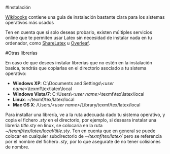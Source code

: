 #Instalación

[Wikibooks](https://en.wikibooks.org/wiki/LaTeX/Installation) contiene
una guia de instalación bastante clara para los sistemas operativos
más usados

Ten en cuenta que si solo deseas probarlo, existen múltiples servicios
online que te permiten usar Latex sin necesidad de instalar nada en tu
ordenador, como [ShareLatex](https://www.sharelatex.com/) u 
[Overleaf](https://www.overleaf.com/).

#Otras librerías

En caso de que desees instalar librerias que no estén en la
instalación basica, tendrás que copiarlas en el directorio asociado a
tu sistema operativo:

+  **Windows XP**: C:\Documents and Settings\\*\<user name\>*\texmf\tex\latex\local
+  **Windows Vista/7**: C:\Users\\*\<user name\>*\texmf\tex\latex\local
+  **Linux**: ~/texmf/tex/latex/local
+  **Mac OS X**: /Users/*\<user name\>*/Library/texmf/tex/latex/local

Para installar una librería, ve a la ruta adecuada dado tu sistema
operativo, y copia el fichero *.sty* en el directorio, por ejemplo, si
deseara instalar una libreria *title.sty* en linux, se colocaría en la
ruta *~/texmf/tex/latex/local/title.sty*. Ten en cuenta que en general
se puede colocar en cualquier subdirectorio de *~/texmf/tex/latex/*
pero se referencia por el nombre del fichero *.sty*, por lo que
asegurate de no tener colisiones de nombre.
